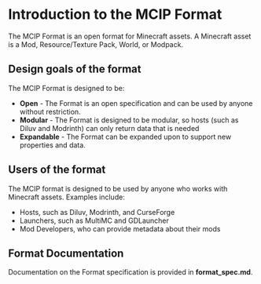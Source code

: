 # Introduction to the MCIP Format

The MCIP Format is an open format for Minecraft assets. A Minecraft asset is a Mod, Resource/Texture Pack, World, or Modpack.

## Design goals of the format

The MCIP Format is designed to be:

- **Open** - The Format is an open specification and can be used by anyone without restriction.
- **Modular** - The Format is designed to be modular, so hosts (such as Diluv and Modrinth) can only return data that is needed
- **Expandable** - The Format can be expanded upon to support new properties and data.

## Users of the format

The MCIP format is designed to be used by anyone who works with Minecraft assets. Examples include:

- Hosts, such as Diluv, Modrinth, and CurseForge
- Launchers, such as MultiMC and GDLauncher
- Mod Developers, who can provide metadata about their mods

## Format Documentation

Documentation on the Format specification is provided in **format_spec.md**.
